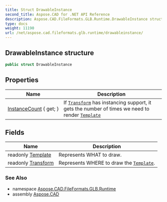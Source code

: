 ```yaml
---
title: Struct DrawableInstance
second_title: Aspose.CAD for .NET API Reference
description: Aspose.CAD.FileFormats.GLB.Runtime.DrawableInstance struct. 
type: docs
weight: 11190
url: /net/aspose.cad.fileformats.glb.runtime/drawableinstance/
---
```

## DrawableInstance structure

```csharp
public struct DrawableInstance
```

## Properties

| Name | Description |
| --- | --- |
| [InstanceCount](../../aspose.cad.fileformats.glb.runtime/drawableinstance/instancecount/) { get; } | If [`Transform`](./transform/) has instancing support, it gets the number of times we need to render [`Template`](./template/) |

## Fields

| Name | Description |
| --- | --- |
| readonly [Template](../../aspose.cad.fileformats.glb.runtime/drawableinstance/template/) | Represents WHAT to draw. |
| readonly [Transform](../../aspose.cad.fileformats.glb.runtime/drawableinstance/transform/) | Represents WHERE to draw the [`Template`](./template/). |

### See Also

* namespace [Aspose.CAD.FileFormats.GLB.Runtime](../../aspose.cad.fileformats.glb.runtime/)
* assembly [Aspose.CAD](../../)


